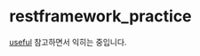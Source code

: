 # restframework_practice

[useful](https://newbiecs.tistory.com/308?category=858824)  참고하면서 익히는 중입니다.
